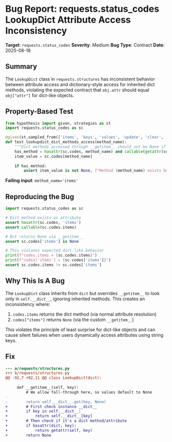 # Bug Report: requests.status_codes LookupDict Attribute Access Inconsistency

**Target**: `requests.status_codes`
**Severity**: Medium
**Bug Type**: Contract
**Date**: 2025-08-18

## Summary

The `LookupDict` class in `requests.structures` has inconsistent behavior between attribute access and dictionary-style access for inherited dict methods, violating the expected contract that `obj.attr` should equal `obj["attr"]` for dict-like objects.

## Property-Based Test

```python
from hypothesis import given, strategies as st
import requests.status_codes as sc

@given(st.sampled_from(['items', 'keys', 'values', 'update', 'clear', 'get', 'pop', 'setdefault']))
def test_lookupdict_dict_methods_access(method_name):
    """Dict methods accessed through __getitem__ should not be None if they exist as methods."""
    has_method = hasattr(sc.codes, method_name) and callable(getattr(sc.codes, method_name))
    item_value = sc.codes[method_name]
    
    if has_method:
        assert item_value is not None, f"Method {method_name} exists but __getitem__ returns None"
```

**Failing input**: `method_name='items'`

## Reproducing the Bug

```python
import requests.status_codes as sc

# Dict method exists as attribute
assert hasattr(sc.codes, 'items')
assert callable(sc.codes.items)

# But returns None via __getitem__
assert sc.codes['items'] is None

# This violates expected dict-like behavior
print(f"codes.items = {sc.codes.items}")
print(f"codes['items'] = {sc.codes['items']}")
assert sc.codes.items != sc.codes['items']
```

## Why This Is A Bug

The `LookupDict` class inherits from `dict` but overrides `__getitem__` to look only in `self.__dict__`, ignoring inherited methods. This creates an inconsistency where:

1. `codes.items` returns the dict method (via normal attribute resolution)
2. `codes["items"]` returns `None` (via the custom `__getitem__`)

This violates the principle of least surprise for dict-like objects and can cause silent failures when users dynamically access attributes using string keys.

## Fix

```diff
--- a/requests/structures.py
+++ b/requests/structures.py
@@ -92,7 +92,11 @@ class LookupDict(dict):
 
     def __getitem__(self, key):
         # We allow fall-through here, so values default to None
-
-        return self.__dict__.get(key, None)
+        # First check instance __dict__
+        if key in self.__dict__:
+            return self.__dict__[key]
+        # Then check if it's a dict method/attribute
+        if hasattr(dict, key):
+            return getattr(self, key)
+        return None
```